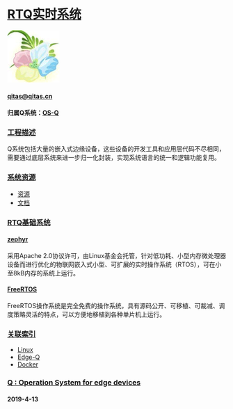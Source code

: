 ﻿# [RTQ实时系统](https://github.com/OS-Q/RTQ) 
[![sites](OS-Q/OS-Q.png)](http://www.OS-Q.com)
####  qitas@qitas.cn
#### 归属Q系统：[OS-Q](https://github.com/OS-Q/OS-Q)

### [工程描述](https://github.com/OS-Q/RTQ/wiki) 

Q系统包括大量的嵌入式边缘设备，这些设备的开发工具和应用层代码不尽相同，需要通过底层系统来进一步归一化封装，实现系统语言的统一和逻辑功能复用。

### [系统资源](OS-Q/)

- [资源](src/)
- [文档](docs/)

### [RTQ基础系统](OS-Q/)

#### [zephyr](https://github.com/OS-Q/zephyr)

采用Apache 2.0协议许可，由Linux基金会托管，针对低功耗、小型内存微处理器设备而进行优化的物联网嵌入式小型、可扩展的实时操作系统（RTOS），可在小至8kB内存的系统上运行。

#### [FreeRTOS](https://github.com/OS-Q/FreeRTOS)

FreeRTOS操作系统是完全免费的操作系统，具有源码公开、可移植、可裁减、调度策略灵活的特点，可以方便地移植到各种单片机上运行。

### [关联索引](OS-Q/)

- [Linux](https://github.com/OS-Q/Linux)
- [Edge-Q](https://github.com/OS-Q/Edge-Q)
- [Docker](https://github.com/OS-Q/Docker)


### [Q : Operation System for edge devices](http://www.OS-Q.com/RTQ)
####  2019-4-13
